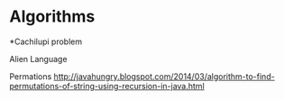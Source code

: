 # Algorithms
*Cachilupi problem


Alien Language

Permations
http://javahungry.blogspot.com/2014/03/algorithm-to-find-permutations-of-string-using-recursion-in-java.html